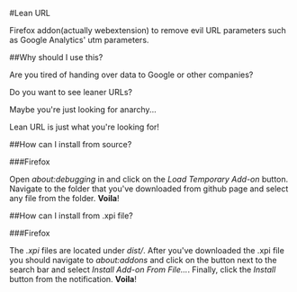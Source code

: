 #Lean URL

Firefox addon(actually webextension) to remove evil URL parameters such as Google Analytics' utm parameters.

##Why should I use this?

Are you tired of handing over data to Google or other companies?

Do you want to see leaner URLs?

Maybe you're just looking for anarchy...

Lean URL is just what you're looking for!

##How can I install from source?

###Firefox

Open _about:debugging_ in and click on the _Load Temporary Add-on_ button. Navigate to the folder that you've downloaded from github page and select any file from the folder. __Voila__!

##How can I install from .xpi file?

###Firefox

The _.xpi_ files are located under _dist/_. After you've downloaded the .xpi file you should navigate to _about:addons_ and click on the button next to the search bar and select _Install Add-on From File..._. Finally, click the _Install_ button from the notification. __Voila__!